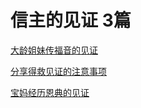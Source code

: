 # 信主的见证   3篇

<a href="/node/12908">大龄姐妹传福音的见证</a>

<a href="/node/12829">分享得救见证的注意事项</a>

<a href="/node/12681">宝妈经历恩典的见证</a>
